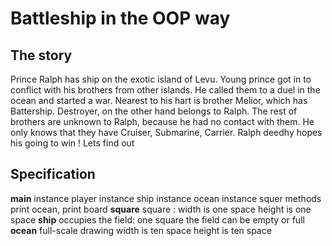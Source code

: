 # Battleship in the OOP way

## The story
Prince Ralph has ship on the exotic island of Levu.
Young prince got in to conflict with his brothers from other islands.
He called them to a duel in the ocean and started a war.
Nearest to his hart is brother Melior, which has Battership.
Destroyer, on the other hand belongs to Ralph.
The rest of brothers are unknown to Ralph, because he had no contact with them.
He only knows that  they have  Cruiser, Submarine, Carrier.
Ralph deedhy hopes his going to win !
Lets find out 
## Specification


__main__
instance player
instance ship
instance ocean
instance squer
methods print ocean, print board
__square__
square : 
width is one space
height is one space
__ship__
occupies the field: one square
the field can be empty or full
__ocean__
full-scale drawing
width is ten space
height is ten space